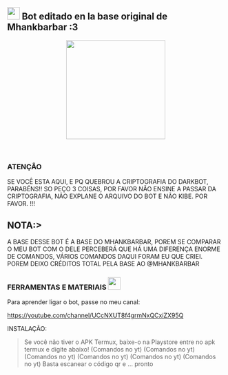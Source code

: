 ## <img src="https://i.gifer.com/origin/84/84b7d7e62befb51f831bc0ed938c8742.gif" width="29px"> Bot editado en la base original de Mhankbarbar :3
<p align="center">
<img src="https://64.media.tumblr.com/d6951107d7436c006bffd4e485eefc4d/tumblr_mqu238Cng11rfw7flo1_400.gif" width="230" height="230"/>
</p>
<br>


 
</details>

### ATENÇÃO
SE VOCÊ ESTA AQUI, E PQ QUEBROU A CRIPTOGRAFIA DO DARKBOT, PARABÉNS!! SO PEÇO 3 COISAS, POR FAVOR NÃO ENSINE A PASSAR DA CRIPTOGRAFIA, NÃO EXPLANE O ARQUIVO DO BOT E NÃO KIBE. POR FAVOR. !!!

## NOTA:>
A BASE DESSE BOT É A BASE DO MHANKBARBAR, POREM SE COMPARAR O MEU BOT COM O DELE PERCEBERÁ QUE HÁ UMA DIFERENÇA ENORME DE COMANDOS, VÁRIOS COMANDOS DAQUI FORAM EU QUE CRIEI. POREM DEIXO CRÉDITOS TOTAL PELA BASE AO @MHANKBARBAR
</div>

### FERRAMENTAS E MATERIAIS <img src="https://github.com/TheDudeThatCode/TheDudeThatCode/blob/master/Assets/Mario_Hello_Big.gif" width="29px">

Para aprender ligar o bot, passe no meu canal:

https://youtube.com/channel/UCcNXUT8f4grmNxQCxiZX95Q

INSTALAÇÃO:

> Se você não tiver o APK Termux, baixe-o na Playstore
> entre no apk termux e digite abaixo!
> (Comandos no yt)
> (Comandos no yt)
> (Comandos no yt)
> (Comandos no yt)
> (Comandos no yt)
> (Comandos no yt)
> Basta escanear o código qr e ... pronto
```

